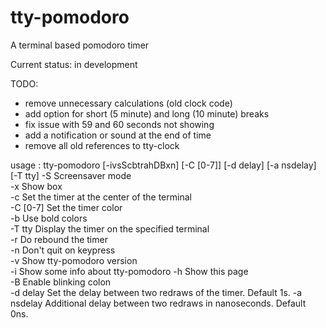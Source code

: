 tty-pomodoro
============

A terminal based pomodoro timer

Current status: in development

TODO:

* remove unnecessary calculations (old clock code)
* add option for short (5 minute) and long (10 minute) breaks
* fix issue with 59 and 60 seconds not showing
* add a notification or sound at the end of time
* remove all old references to tty-clock

usage : tty-pomodoro [-ivsScbtrahDBxn] [-C [0-7]] [-d delay] [-a nsdelay] [-T tty] 
    -S            Screensaver mode                               
    -x            Show box                                       
    -c            Set the timer at the center of the terminal    
    -C [0-7]      Set the timer color                            
    -b            Use bold colors                                
    -T tty        Display the timer on the specified terminal    
    -r            Do rebound the timer                           
    -n            Don't quit on keypress                         
    -v            Show tty-pomodoro version                         
    -i            Show some info about tty-pomodoro
    -h            Show this page                                 
    -B            Enable blinking colon                          
    -d delay      Set the delay between two redraws of the timer. Default 1s. 
    -a nsdelay    Additional delay between two redraws in nanoseconds. Default 0ns.
